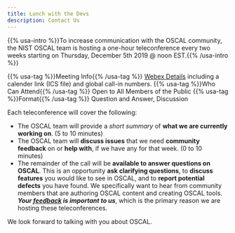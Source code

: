 ```yaml
---
title: Lunch with the Devs
description: Contact Us
---
```


{{% usa-intro %}}To increase communication with the OSCAL community, the NIST OSCAL team is hosting a one-hour teleconference every two weeks starting on Thursday, December 5th 2019 @ noon EST.{{% /usa-intro %}}

{{% usa-tag %}}Meeting Info{{% /usa-tag %}} [Webex Details](https://nist-773-05.my.webex.com/nist-773-05.my/j.php?MTID=mc8a1cd181d1a5cdf769753c688a5aaf6) including a calender link (ICS file) and global call-in numbers.
{{% usa-tag %}}Who Can Attend{{% /usa-tag %}} Open to All Members of the Public
{{% usa-tag %}}Format{{% /usa-tag %}} Question and Answer, Discussion

Each teleconference will cover the following:

- The OSCAL team will provide a *short summary* of **what we are currently working on**. (5 to 10 minutes)
- The OSCAL team will **discuss issues** that we need **community feedback** on or **help with**, if we have any for that week. (0 to 10 minutes)
- The remainder of the call will be **available to answer questions on OSCAL**. This is an opportunity **ask clarifying questions**, to **discuss features** you would like to see in OSCAL, and to **report potential defects** you have found. We specifically want to hear from community members that are authoring OSCAL content and creating OSCAL tools. ***Your [feedback](/contribute/contact/) is important to us***, which is the primary reason we are hosting these teleconferences.

We look forward to talking with you about OSCAL.
